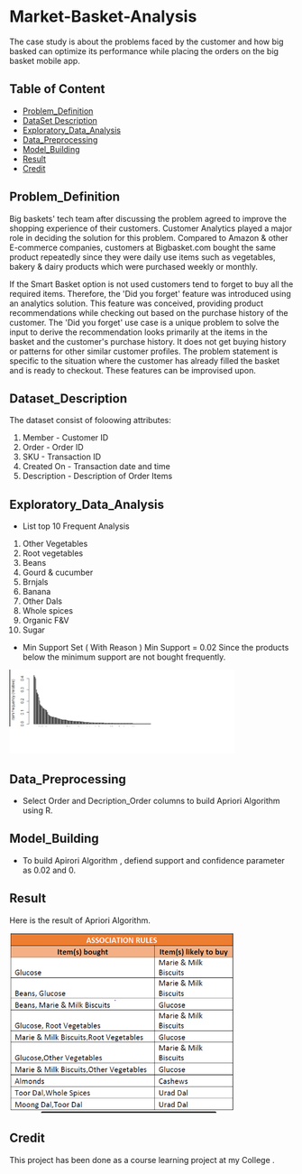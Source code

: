 # Market-Basket-Analysis
The case study is about the problems faced by the customer and how big basked can optimize its performance while placing the orders on the big basket mobile app.

## Table of Content
  * [Problem_Definition](#Problem_Definition)
  * [DataSet Description](#Dataset_Description)
  * [Exploratory_Data_Analysis](#Exploratory_Data_Analysis)
  * [Data_Preprocessing](#Data_Preprocessing)
  * [Model_Building](#Model_Building)
  * [Result](#Result)
  * [Credit](#Credit)
  


 ## Problem_Definition
 Big baskets' tech team after discussing the problem agreed to improve the shopping experience of their customers. Customer Analytics played a major role in deciding the solution for this problem. Compared to Amazon & other E-commerce companies, customers at Bigbasket.com bought the same product repeatedly since they were daily use items such as vegetables, bakery & dairy products which were purchased weekly or monthly.

 If the Smart Basket option is not used customers tend to forget to buy all the required items. Therefore, the 'Did you forget' feature was introduced using an analytics solution. This feature was conceived, providing product recommendations while checking out based on the purchase history of the customer. The 'Did you forget' use case is a unique problem to solve the input to derive the recommendation looks primarily at the items in the basket and the customer's purchase history. It does not get buying history or patterns for other similar customer profiles. The problem statement is specific to the situation where the customer has already filled the basket and is ready to checkout. These features can be improvised upon.
 
## Dataset_Description
The dataset consist of foloowing attributes:
1. Member - Customer ID
2. Order - Order ID 
3. SKU - Transaction ID
4. Created On - Transaction date and time
5. Description - Description of Order Items 
   
## Exploratory_Data_Analysis
* List top 10 Frequent Analysis
1. Other Vegetables
2. Root vegetables
3. Beans
4. Gourd & cucumber
5. Brnjals
6. Banana
7. Other Dals
8. Whole spices
9. Organic F&V
10. Sugar

* Min Support Set ( With Reason )
Min Support = 0.02
Since the products below the minimum support are not bought frequently.

<img src="min%20support.PNG" width="400">



## Data_Preprocessing
* Select Order and Decription_Order columns to build Apriori Algorithm using R.


## Model_Building
* To build Apirori Algorithm , defiend support and confidence  parameter  as 0.02 and 0.


## Result
Here is the result of Apriori Algorithm.

<img src="Apriori%20Algorithm.PNG" width="400">



## Credit
 This project has been done as a course learning project at my College .

